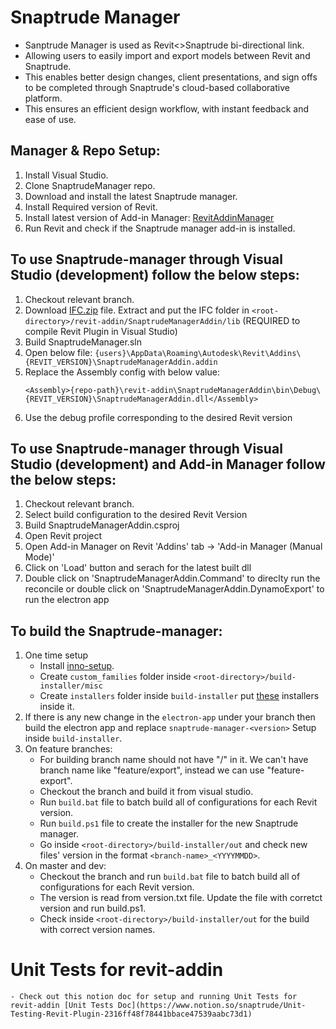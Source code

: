 # Snaptrude Manager

- Sanptrude Manager is used as Revit<>Snaptrude bi-directional link.
- Allowing users to easily import and export models between Revit and Snaptrude.
- This enables better design changes, client presentations, and sign offs to be completed through Snaptrude's cloud-based collaborative platform.
- This ensures an efficient design workflow, with instant feedback and ease of use.

## Manager & Repo Setup:

1. Install Visual Studio.
2. Clone SnaptrudeManager repo.
4. Download and install the latest Snaptrude manager.
5. Install Required version of Revit.
6. Install latest version of Add-in Manager: [RevitAddinManager](https://github.com/chuongmep/RevitAddInManager/releases) 
7. Run Revit and check if the Snaptrude manager add-in is installed.

## To use Snaptrude-manager through Visual Studio (development) follow the below steps:
1. Checkout relevant branch.
2. Download [IFC.zip](https://drive.google.com/file/d/1IP67UnEYS3VAbzbpW4GEkl3b-Atf9dAL/view?usp=sharing) file. Extract and put the IFC folder in `<root-directory>/revit-addin/SnaptrudeManagerAddin/lib` (REQUIRED to compile Revit Plugin in Visual Studio)
3. Build SnaptrudeManager.sln
4. Open below file:
`{users}\AppData\Roaming\Autodesk\Revit\Addins\{REVIT_VERSION}\SnaptrudeManagerAddin.addin`
5. Replace the Assembly config with below value:
    ```
    <Assembly>{repo-path}\revit-addin\SnaptrudeManagerAddin\bin\Debug\{REVIT_VERSION}\SnaptrudeManagerAddin.dll</Assembly>
    ```
6. Use the debug profile corresponding to the desired Revit version

## To use Snaptrude-manager through Visual Studio (development) and Add-in Manager follow the below steps:
1. Checkout relevant branch.
2. Select build configuration to the desired Revit Version
3. Build SnaptrudeManagerAddin.csproj
4. Open Revit project
5. Open Add-in Manager on Revit 'Addins' tab -> 'Add-in Manager (Manual Mode)'
6. Click on 'Load' button and serach for the latest built dll
7. Double click on 'SnaptrudeManagerAddin.Command' to direclty run the reconcile or double click on 'SnaptrudeManagerAddin.DynamoExport' to run the electron app

## To build the Snaptrude-manager:
1. One time setup
    - Install [inno-setup](https://jrsoftware.org/isinfo.php).
    - Create `custom_families` folder inside `<root-directory>/build-installer/misc`
    - Create `installers` folder inside `build-installer` put [these](https://drive.google.com/drive/folders/1rvZJ7jytefcPT2KEGaHOcRnVh6wW_vfY) installers inside it.
2. If there is any new change in the `electron-app` under your branch then build the electron app and replace `snaptrude-manager-<version>` Setup inside `build-installer`.
3. On feature branches:
    - For building branch name should not have "/" in it. We can't have branch name like "feature/export", instead we can use "feature-export".
    - Checkout the branch and build it from visual studio.
    - Run `build.bat` file to batch build all of configurations for each Revit version.
    - Run `build.ps1` file to create the installer for the new Snaptrude manager.
    - Go inside `<root-directory>/build-installer/out` and check new files' version in the format `<branch-name>_<YYYYMMDD>`.
4. On master and dev:
    - Checkout the branch and run `build.bat` file to batch build all of configurations for each Revit version.
    - The version is read from version.txt file. Update the file with corretct version and run build.ps1.
    - Check inside `<root-directory>/build-installer/out` for the build with correct version names.


# Unit Tests for revit-addin
    - Check out this notion doc for setup and running Unit Tests for revit-addin [Unit Tests Doc](https://www.notion.so/snaptrude/Unit-Testing-Revit-Plugin-2316ff48f78441bbace47539aabc73d1)